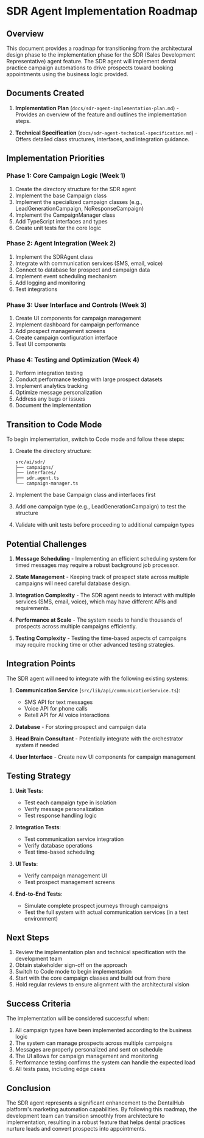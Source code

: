 # SDR Agent Implementation Roadmap

## Overview

This document provides a roadmap for transitioning from the architectural design phase to the implementation phase for the SDR (Sales Development Representative) agent feature. The SDR agent will implement dental practice campaign automations to drive prospects toward booking appointments using the business logic provided.

## Documents Created

1. **Implementation Plan** (`docs/sdr-agent-implementation-plan.md`) - Provides an overview of the feature and outlines the implementation steps.

2. **Technical Specification** (`docs/sdr-agent-technical-specification.md`) - Offers detailed class structures, interfaces, and integration guidance.

## Implementation Priorities

### Phase 1: Core Campaign Logic (Week 1)

1. Create the directory structure for the SDR agent
2. Implement the base Campaign class
3. Implement the specialized campaign classes (e.g., LeadGenerationCampaign, NoResponseCampaign)
4. Implement the CampaignManager class
5. Add TypeScript interfaces and types
6. Create unit tests for the core logic

### Phase 2: Agent Integration (Week 2)

1. Implement the SDRAgent class
2. Integrate with communication services (SMS, email, voice)
3. Connect to database for prospect and campaign data
4. Implement event scheduling mechanism
5. Add logging and monitoring
6. Test integrations

### Phase 3: User Interface and Controls (Week 3)

1. Create UI components for campaign management
2. Implement dashboard for campaign performance
3. Add prospect management screens
4. Create campaign configuration interface
5. Test UI components

### Phase 4: Testing and Optimization (Week 4)

1. Perform integration testing
2. Conduct performance testing with large prospect datasets
3. Implement analytics tracking
4. Optimize message personalization
5. Address any bugs or issues
6. Document the implementation

## Transition to Code Mode

To begin implementation, switch to Code mode and follow these steps:

1. Create the directory structure:
   ```
   src/ai/sdr/
   ├── campaigns/
   ├── interfaces/
   ├── sdr.agent.ts
   └── campaign-manager.ts
   ```

2. Implement the base Campaign class and interfaces first
3. Add one campaign type (e.g., LeadGenerationCampaign) to test the structure
4. Validate with unit tests before proceeding to additional campaign types

## Potential Challenges

1. **Message Scheduling** - Implementing an efficient scheduling system for timed messages may require a robust background job processor.

2. **State Management** - Keeping track of prospect state across multiple campaigns will need careful database design.

3. **Integration Complexity** - The SDR agent needs to interact with multiple services (SMS, email, voice), which may have different APIs and requirements.

4. **Performance at Scale** - The system needs to handle thousands of prospects across multiple campaigns efficiently.

5. **Testing Complexity** - Testing the time-based aspects of campaigns may require mocking time or other advanced testing strategies.

## Integration Points

The SDR agent will need to integrate with the following existing systems:

1. **Communication Service** (`src/lib/api/communicationService.ts`):
   - SMS API for text messages
   - Voice API for phone calls
   - Retell API for AI voice interactions

2. **Database** - For storing prospect and campaign data

3. **Head Brain Consultant** - Potentially integrate with the orchestrator system if needed

4. **User Interface** - Create new UI components for campaign management

## Testing Strategy

1. **Unit Tests**:
   - Test each campaign type in isolation
   - Verify message personalization
   - Test response handling logic

2. **Integration Tests**:
   - Test communication service integration
   - Verify database operations
   - Test time-based scheduling

3. **UI Tests**:
   - Verify campaign management UI
   - Test prospect management screens

4. **End-to-End Tests**:
   - Simulate complete prospect journeys through campaigns
   - Test the full system with actual communication services (in a test environment)

## Next Steps

1. Review the implementation plan and technical specification with the development team
2. Obtain stakeholder sign-off on the approach
3. Switch to Code mode to begin implementation
4. Start with the core campaign classes and build out from there
5. Hold regular reviews to ensure alignment with the architectural vision

## Success Criteria

The implementation will be considered successful when:

1. All campaign types have been implemented according to the business logic
2. The system can manage prospects across multiple campaigns
3. Messages are properly personalized and sent on schedule
4. The UI allows for campaign management and monitoring
5. Performance testing confirms the system can handle the expected load
6. All tests pass, including edge cases

## Conclusion

The SDR agent represents a significant enhancement to the DentalHub platform's marketing automation capabilities. By following this roadmap, the development team can transition smoothly from architecture to implementation, resulting in a robust feature that helps dental practices nurture leads and convert prospects into appointments.